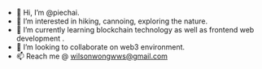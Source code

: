 - 👋 Hi, I’m @piechai. 
- 👀 I’m interested in hiking, cannoing, exploring the nature. 
- 🌱 I’m currently learning blockchain technology as well as frontend web development . 
- 💞️ I’m looking to collaborate on web3 environment. 
- 📫 Reach me @ wilsonwongwws@gmail.com

<!---
piechai/piechai is a ✨ special ✨ repository because its `README.md` (this file) appears on your GitHub profile.
You can click the Preview link to take a look at your changes.
--->

